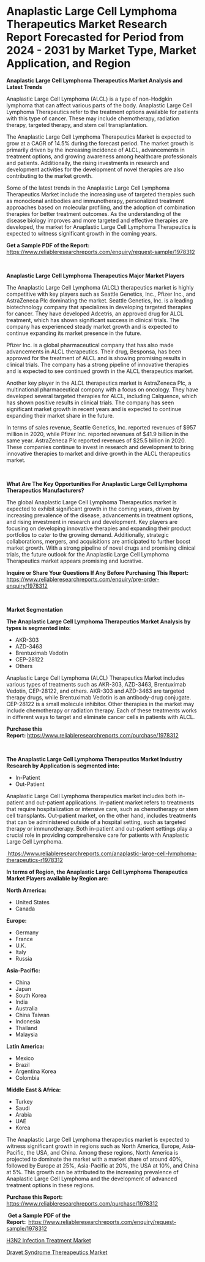 <p><h1>Anaplastic Large Cell Lymphoma Therapeutics Market Research Report Forecasted for Period from 2024 -  2031 by Market Type, Market Application, and Region</h1></p><p><strong>Anaplastic Large Cell Lymphoma Therapeutics Market Analysis and Latest Trends</strong></p>
<p><p>Anaplastic Large Cell Lymphoma (ALCL) is a type of non-Hodgkin lymphoma that can affect various parts of the body. Anaplastic Large Cell Lymphoma Therapeutics refer to the treatment options available for patients with this type of cancer. These may include chemotherapy, radiation therapy, targeted therapy, and stem cell transplantation.</p><p>The Anaplastic Large Cell Lymphoma Therapeutics Market is expected to grow at a CAGR of 14.5% during the forecast period. The market growth is primarily driven by the increasing incidence of ALCL, advancements in treatment options, and growing awareness among healthcare professionals and patients. Additionally, the rising investments in research and development activities for the development of novel therapies are also contributing to the market growth.</p><p>Some of the latest trends in the Anaplastic Large Cell Lymphoma Therapeutics Market include the increasing use of targeted therapies such as monoclonal antibodies and immunotherapy, personalized treatment approaches based on molecular profiling, and the adoption of combination therapies for better treatment outcomes. As the understanding of the disease biology improves and more targeted and effective therapies are developed, the market for Anaplastic Large Cell Lymphoma Therapeutics is expected to witness significant growth in the coming years.</p></p>
<p><strong>Get a Sample PDF of the Report:&nbsp;</strong> <a href="https://www.reliableresearchreports.com/enquiry/request-sample/1978312">https://www.reliableresearchreports.com/enquiry/request-sample/1978312</a></p>
<p>&nbsp;</p>
<p><strong>Anaplastic Large Cell Lymphoma Therapeutics Major Market Players</strong></p>
<p><p>The Anaplastic Large Cell Lymphoma (ALCL) therapeutics market is highly competitive with key players such as Seattle Genetics, Inc., Pfizer Inc., and AstraZeneca Plc dominating the market. Seattle Genetics, Inc. is a leading biotechnology company that specializes in developing targeted therapies for cancer. They have developed Adcetris, an approved drug for ALCL treatment, which has shown significant success in clinical trials. The company has experienced steady market growth and is expected to continue expanding its market presence in the future.</p><p>Pfizer Inc. is a global pharmaceutical company that has also made advancements in ALCL therapeutics. Their drug, Besponsa, has been approved for the treatment of ALCL and is showing promising results in clinical trials. The company has a strong pipeline of innovative therapies and is expected to see continued growth in the ALCL therapeutics market.</p><p>Another key player in the ALCL therapeutics market is AstraZeneca Plc, a multinational pharmaceutical company with a focus on oncology. They have developed several targeted therapies for ALCL, including Calquence, which has shown positive results in clinical trials. The company has seen significant market growth in recent years and is expected to continue expanding their market share in the future.</p><p>In terms of sales revenue, Seattle Genetics, Inc. reported revenues of $957 million in 2020, while Pfizer Inc. reported revenues of $41.9 billion in the same year. AstraZeneca Plc reported revenues of $25.5 billion in 2020. These companies continue to invest in research and development to bring innovative therapies to market and drive growth in the ALCL therapeutics market.</p></p>
<p>&nbsp;</p>
<p><strong>What Are The Key Opportunities For Anaplastic Large Cell Lymphoma Therapeutics Manufacturers?</strong></p>
<p><p>The global Anaplastic Large Cell Lymphoma Therapeutics market is expected to exhibit significant growth in the coming years, driven by increasing prevalence of the disease, advancements in treatment options, and rising investment in research and development. Key players are focusing on developing innovative therapies and expanding their product portfolios to cater to the growing demand. Additionally, strategic collaborations, mergers, and acquisitions are anticipated to further boost market growth. With a strong pipeline of novel drugs and promising clinical trials, the future outlook for the Anaplastic Large Cell Lymphoma Therapeutics market appears promising and lucrative.</p></p>
<p><strong>Inquire or Share Your Questions If Any Before Purchasing This Report:</strong> <a href="https://www.reliableresearchreports.com/enquiry/pre-order-enquiry/1978312">https://www.reliableresearchreports.com/enquiry/pre-order-enquiry/1978312</a></p>
<p>&nbsp;</p>
<p><strong>Market Segmentation</strong></p>
<p><strong>The Anaplastic Large Cell Lymphoma Therapeutics Market Analysis by types is segmented into:</strong></p>
<p><ul><li>AKR-303</li><li>AZD-3463</li><li>Brentuximab Vedotin</li><li>CEP-28122</li><li>Others</li></ul></p>
<p><p>Anaplastic Large Cell Lymphoma (ALCL) Therapeutics Market includes various types of treatments such as AKR-303, AZD-3463, Brentuximab Vedotin, CEP-28122, and others. AKR-303 and AZD-3463 are targeted therapy drugs, while Brentuximab Vedotin is an antibody-drug conjugate. CEP-28122 is a small molecule inhibitor. Other therapies in the market may include chemotherapy or radiation therapy. Each of these treatments works in different ways to target and eliminate cancer cells in patients with ALCL.</p></p>
<p><strong>Purchase this Report:&nbsp;</strong><a href="https://www.reliableresearchreports.com/purchase/1978312">https://www.reliableresearchreports.com/purchase/1978312</a></p>
<p>&nbsp;</p>
<p><strong>The Anaplastic Large Cell Lymphoma Therapeutics Market Industry Research by Application is segmented into:</strong></p>
<p><ul><li>In-Patient</li><li>Out-Patient</li></ul></p>
<p><p>Anaplastic Large Cell Lymphoma therapeutics market includes both in-patient and out-patient applications. In-patient market refers to treatments that require hospitalization or intensive care, such as chemotherapy or stem cell transplants. Out-patient market, on the other hand, includes treatments that can be administered outside of a hospital setting, such as targeted therapy or immunotherapy. Both in-patient and out-patient settings play a crucial role in providing comprehensive care for patients with Anaplastic Large Cell Lymphoma.</p></p>
<p><a href="https://www.reliableresearchreports.com/anaplastic-large-cell-lymphoma-therapeutics-r1978312">&nbsp;https://www.reliableresearchreports.com/anaplastic-large-cell-lymphoma-therapeutics-r1978312</a></p>
<p><strong>In terms of Region, the Anaplastic Large Cell Lymphoma Therapeutics Market Players available by Region are:</strong></p>
<p>
    <p> <strong> North America: </strong>
        <ul>
            <li>United States</li>
            <li>Canada</li>
        </ul>
        </p> 
    <p> <strong> Europe: </strong>
        <ul>
            <li>Germany</li>
            <li>France</li>
            <li>U.K.</li>
            <li>Italy</li>
            <li>Russia</li>
        </ul>
        </p> 
    <p> <strong> Asia-Pacific: </strong>
        <ul>
            <li>China</li>
            <li>Japan</li>
            <li>South Korea</li>
            <li>India</li>
            <li>Australia</li>
            <li>China Taiwan</li>
            <li>Indonesia</li>
            <li>Thailand</li>
            <li>Malaysia</li>
        </ul>
        </p> 
    <p> <strong> Latin America: </strong>
        <ul>
            <li>Mexico</li>
            <li>Brazil</li>
            <li>Argentina Korea</li>
            <li>Colombia</li>
        </ul>
        </p> 
    <p> <strong> Middle East & Africa: </strong>
        <ul>
            <li>Turkey</li>
            <li>Saudi</li>
            <li>Arabia</li>
            <li>UAE</li>
            <li>Korea</li>
        </ul>
    </p>
    </p>
<p><p>The Anaplastic Large Cell Lymphoma therapeutics market is expected to witness significant growth in regions such as North America, Europe, Asia-Pacific, the USA, and China. Among these regions, North America is projected to dominate the market with a market share of around 40%, followed by Europe at 25%, Asia-Pacific at 20%, the USA at 10%, and China at 5%. This growth can be attributed to the increasing prevalence of Anaplastic Large Cell Lymphoma and the development of advanced treatment options in these regions.</p></p>
<p><strong>Purchase this Report: </strong><a href="https://www.reliableresearchreports.com/purchase/1978312">https://www.reliableresearchreports.com/purchase/1978312</a></p>
<p>&nbsp;<strong>Get a Sample PDF of the Report:&nbsp;&nbsp;</strong><a href="https://www.reliableresearchreports.com/enquiry/request-sample/1978312">https://www.reliableresearchreports.com/enquiry/request-sample/1978312</a></p>
<p><strong></strong></p>
<p><p><a href="https://github.com/LeilaniWyman2021/Market-Research-Report-List-1/blob/main/h3n2-infection-treatment-market.md">H3N2 Infection Treatment Market</a></p><p><a href="https://github.com/okotobwrhuteie/Market-Research-Report-List-2/blob/main/dravet-syndrome-thereapeutics-market.md">Dravet Syndrome Thereapeutics Market</a></p></p>